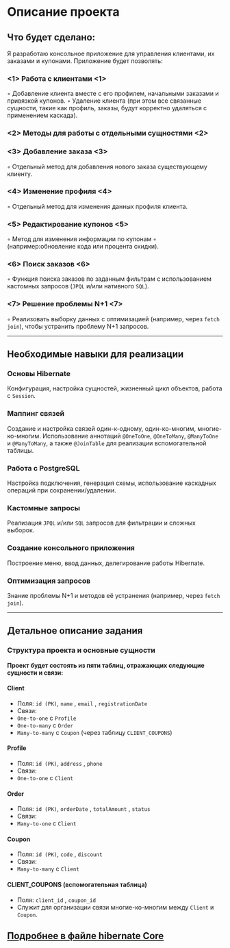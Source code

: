 # Описание проекта
## Что будет сделано:
Я разработаю консольное приложение для управления клиентами, их
заказами и купонами. Приложение будет позволять:

### <1> Работа с клиентами <1>
◦ Добавление клиента вместе с его профилем, начальными заказами и
привязкой купонов.
◦ Удаление клиента (при этом все связанные сущности, такие как профиль,
заказы, будут корректно удаляться с применением каскада).

### <2> Методы для работы с отдельными сущностями <2>

### <3> Добавление заказа <3>
◦ Отдельный метод для добавления нового заказа
существующему клиенту.

### <4> Изменение профиля <4>
◦ Отдельный метод для изменения данных профиля
клиента.

### <5> Редактирование купонов <5>
◦ Метод для изменения информации по купонам
◦ (например:обновление кода или процента скидки).

### <6> Поиск заказов <6>
◦ Функция поиска заказов по заданным фильтрам с использованием
кастомных запросов (`JPQL` и/или нативного `SQL`).

### <7> Решение проблемы N+1 <7>
◦ Реализовать выборку данных с оптимизацией (например, через `fetch join`),
чтобы устранить проблему N+1 запросов.

--------------------------------------------------------------------------
## Необходимые навыки для реализации
### Основы Hibernate
Конфигурация, настройка сущностей, жизненный цикл
объектов, работа с `Session`.
### Маппинг связей 
Создание и настройка связей один-к-одному, один-ко-многим, многие-ко-многим. Использование аннотаций `@OneToOne`, `@OneToMany`,
`@ManyToOne` и `@ManyToMany`, а также `@JoinTable` для реализации
вспомогательной таблицы.
### Работа с PostgreSQL
Настройка подключения, генерация схемы,
использование каскадных операций при сохранении/удалении.
### Кастомные запросы
Реализация `JPQL` и/или `SQL` запросов для фильтрации и
сложных выборок.
### Создание консольного приложения 
Построение меню, ввод данных,
делегирование работы Hibernate.
### Оптимизация запросов
Знание проблемы N+1 и методов её устранения
(например, через `fetch join`).

---------------------------------------------------------------------------
## Детальное описание задания
### Структура проекта и основные сущности
__Проект будет состоять из пяти таблиц, 
отражающих следующие сущности и связи:__
#### Client
+ Поля: `id (PK)`, `name` , `email` , `registrationDate`
+ Связи:
+ `One-to-one` c `Profile`
+ `One-to-many` c `Order`
+ `Many-to-many` c `Coupon` (через таблицу `CLIENT_COUPONS`)
#### Profile
+ Поля: `id (PK)`, `address` , `phone`
+ Связи:
+ `One-to-one` с `Client`
#### Order
+ Поля: `id (PK)`, `orderDate` , `totalAmount` , `status`
+ Связи:
+ `Many-to-one` с `Client`
#### Coupon
+ Поля: `id (PK)`, `code` , `discount`
+ Связи:
+ `Many-to-many` с `Client`
#### CLIENT_COUPONS (вспомогательная таблица)
+ Поля: `client_id` , `coupon_id`
+ Служит для организации связи многие-ко-многим между `Client` и `Coupon`.

[Подробнее в файле hibernate Core](#https://github.com/Novichek290/customers-orders-and-coupons/blob/master/%D0%97%D0%B0%D0%B4%D0%B0%D0%BD%D0%B8%D0%B5%20Hibernate%20Core.pdf)
--------------------------------------------------------------------------
